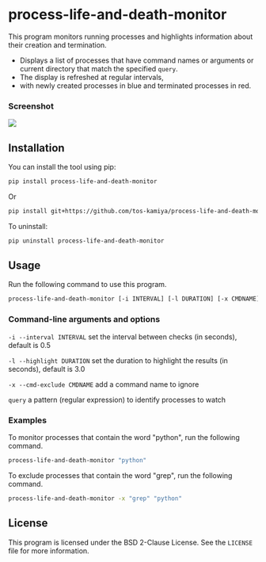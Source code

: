 process-life-and-death-monitor
==============================

This program monitors running processes and highlights information about their creation and termination.

* Displays a list of processes that have command names or arguments or current directory that match the specified `query`.
* The display is refreshed at regular intervals,
* with newly created processes in blue and terminated processes in red.

### Screenshot

![](https://github.com/tos-kamiya/process-life-and-death-monitor/blob/main/screenshot_win.png?raw=True)

## Installation

You can install the tool using pip:

```sh
pip install process-life-and-death-monitor
```

Or

```sh
pip install git+https://github.com/tos-kamiya/process-life-and-death-monitor
```

To uninstall:

```sh
pip uninstall process-life-and-death-monitor
```

## Usage

Run the following command to use this program.

```sh
process-life-and-death-monitor [-i INTERVAL] [-l DURATION] [-x CMDNAME]... query
```

### Command-line arguments and options

`-i --interval INTERVAL`
  set the interval between checks (in seconds), default is 0.5

`-l --highlight DURATION`
  set the duration to highlight the results (in seconds), default is 3.0

`-x --cmd-exclude CMDNAME`
  add a command name to ignore

`query`
  a pattern (regular expression) to identify processes to watch

### Examples

To monitor processes that contain the word "python", run the following command.

```sh
process-life-and-death-monitor "python"
```

To exclude processes that contain the word "grep", run the following command.

```sh
process-life-and-death-monitor -x "grep" "python"
```

## License

This program is licensed under the BSD 2-Clause License. See the `LICENSE` file for more information.
